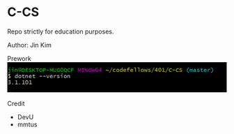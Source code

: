 # C-CS
Repo strictly for education purposes. 

Author: Jin Kim

Prework  
![dotnet prework version](dotnet-version.jpg)



Credit
- DevU
- mmtus
